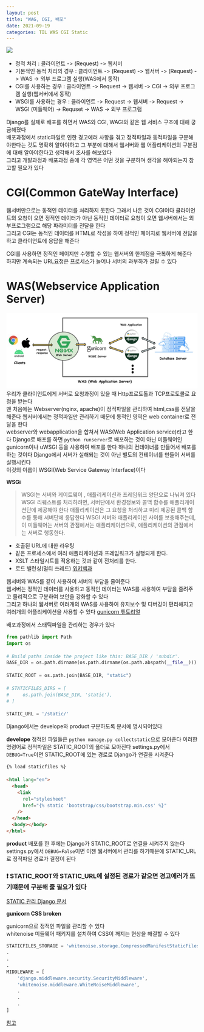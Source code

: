 ```yaml
---
layout: post
title: "WAG, CGI, 배포"
date: 2021-09-19
categories: TIL WAS CGI Static
---
```


![](https://raw.githubusercontent.com/Action2theFuture/Action2theFuture.github.io/main/_posts/Images/webservice.jpg)

- 정적 처리 : 클라이언트 -> (Request) -> 웹서버
- 기본적인 동적 처리의 경우 : 클라이언트 -> (Request) -> 웹서버 -> (Request) -> WAS -> 외부 프로그램 실행(WAS에서 동작)
- CGI를 사용하는 경우 : 클라이언트 -> Request -> 웹서버 -> CGI -> 외부 프로그램 실행(웹서버에서 동작)
- WSGI를 사용하는 경우 : 클라이언트 -> Request -> 웹서버 -> Request -> WSGI (미들웨어) -> Requset -> WAS -> 외부 프로그램

Django를 실제로 배포를 하면서 WAS와 CGI, WAGI와 같은 웹 서비스 구조에 대해 궁금해졌다  
배포과정에서 static파일로 인한 경고에러 사항을 겪고 정적파일과 동적파일을 구분해야한다는 것도 명확히 알아야하고 그 부분에 대해서 웹서버와 웹 어플리케이션의 구분점에 대해 알아야한다고 생각해서 조사를 해보았다  
그리고 개발과정과 배포과정 중에 각 영역은 어떤 것을 구분하며 생각을 해야되는지 참고할 필요가 있다

# CGI(Common GateWay Interface)

웹서버만으로는 동적인 데이터를 처리하지 못한다 그래서 나온 것이 CGI이다
클라이언트의 요청이 오면 정적인 데이터가 아닌 동적인 데이터로 요청이 오면 웹서버에서는 외부프로그램으로 해당 파라미터를 전달을 한다  
그리고 CGI는 동적인 데이터를 HTML로 작성을 하여 정적인 페이지로 웹서버에 전닳을 하고 클라이언트에 응답을 해준다

CGI를 사용하면 정적인 페이지만 수행할 수 있는 웹서버의 한계점을 극복하게 해준다 하지만 계속되는 URL요청은 프로세스가 늘어나 서버의 과부하가 걸릴 수 있다

# WAS(Webservice Application Server)

![](https://raw.githubusercontent.com/Action2theFuture/Action2theFuture.github.io/main/_posts/Images/was.png)
우리가 클라이언트에게 서버로 요청과정이 있을 때 Http프로토톨과 TCP프로토콜로 요청을 받는다  
맨 처음에는 Webserver(nginx, apache)이 정적파일을 관리하여 html,css를 전달을 해준다 웹서버에서는 정적파일만 관리하기 때문에 동적인 영역은 web container로 전달을 한다  
webserver와 webapplication을 합쳐서 WAS(Web Application service)라고 한다 Django로 배포를 하면 `python runserver`로 배포하는 것이 아닌 미들웨어인 gunicorn이나 uWSGI 등을 사용하여 배포를 한다 하나의 컨테이너를 만들어서 배포를 하는 것이다 Django에서 서버가 실해되는 것이 아닌 별도의 컨테이너를 만들어 서버를 실행시킨다  
이것의 이름이 WSGI(Web Service Gateway Interface)이다

**WSGi**

> WSGI는 서버와 게이트웨이 , 애플리케이션과 프레임워크 양단으로 나눠져 있다
> WSGI 리퀘스트를 처리하려면, 서버단에서 환경정보와 콜백 함수를 애플리케이션단에 제공해야 한다
> 애플리케이션은 그 요청을 처리하고 미리 제공된 콜백 함수를 통해 서버단에 응답한다
> WSGI 서버와 애플리케이션 사이를 보충해주는데, 이 미들웨어는 서버의 관점에서는 애플리케이션으로, 애플리케이션의 관점에서는 서버로 행동한다.

- 호출된 URL에 대한 라우팅
- 같은 프로세스에서 여러 애플리케이션과 프레임워크가 실행되게 한다.
- XSLT 스타일시트를 적용하는 것과 같이 전처리를 한다.
- 로드 밸런싱(멀티 쓰레드)
  [위키백과](https://ko.wikipedia.org/wiki/%EC%9B%B9_%EC%84%9C%EB%B2%84_%EA%B2%8C%EC%9D%B4%ED%8A%B8%EC%9B%A8%EC%9D%B4_%EC%9D%B8%ED%84%B0%ED%8E%98%EC%9D%B4%EC%8A%A4)

웹서버와 WAS를 같이 사용하여 서버의 부담을 줄여준다  
웹서버는 정적인 데이터를 사용하고 동적인 데이터는 WAS를 사용하여 부담을 줄려주고 물리적으로 구분하여 보안을 강화할 수 있다  
그리고 하나의 웹서버로 여러개의 WAS를 사용하여 유지보수 및 디버깅이 편리해지고 여러개의 어플리케이션을 사용할 수 있다
[gunicorn 튜토리얼](https://developer.mozilla.org/ko/docs/Learn/Server-side/Django/Deployment)

배포과정에서 스태틱파일을 관리하는 경우가 있다

```python
from pathlib import Path
import os

# Build paths inside the project like this: BASE_DIR / 'subdir'.
BASE_DIR = os.path.dirname(os.path.dirname(os.path.abspath(__file__)))

STATIC_ROOT = os.path.join(BASE_DIR, "static")

# STATICFILES_DIRS = [
#     os.path.join(BASE_DIR, 'static'),
# ]

STATIC_URL = '/static/'
```

Django에서는 develope와 product 구분하도록 문서에 명시되어있다

**develope**
정적인 파일들은 `python manage.py collectstatic`으로 모아준다
이러한 명령어로 정적파일은 STATIC_ROOT의 폴더로 모아진다
settings.py에서 `DEBUG=True`이면 STATIC_ROOT에 있는 경로로 Django가 연결을 시켜준다

```html
{% load staticfiles %}

<html lang="en">
  <head>
    <link
      rel="stylesheet"
      href="{% static 'bootstrap/css/bootstrap.min.css' %}"
    />
  </head>
  <body></body>
</html>
```

**product**
배포를 한 후에는 Django가 STATIC_ROOT로 연결을 시켜주지 않는다
settings.py에서 `DEBUG=False`이면 이젠 웹서버에서 관리를 하기때문에 STATIC_URL로 정적파일 경로가 결정이 된다

### ❗ STATIC_ROOT와 STATIC_URL에 설정된 경로가 같으면 경고에러가 뜨기떄문에 구분해 줄 필요가 있다

[STATIC 관리 Django 문서](https://docs.djangoproject.com/ko/3.2/howto/static-files/)

**gunicorn CSS broken**

gunicorn으로 정적인 파일을 관리할 수 있다  
whitenoise 미들웨어 패키지를 설치하여 CSS이 깨지는 현상을 해결할 수 있다

```python
STATICFILES_STORAGE = 'whitenoise.storage.CompressedManifestStaticFilesStorage'
.
.
.
MIDDLEWARE = [
    'django.middleware.security.SecurityMiddleware',
    'whitenoise.middleware.WhiteNoiseMiddleware',
    .
    .
    .
]
```

[참고](https://rlg1133.tistory.com/m/91)
